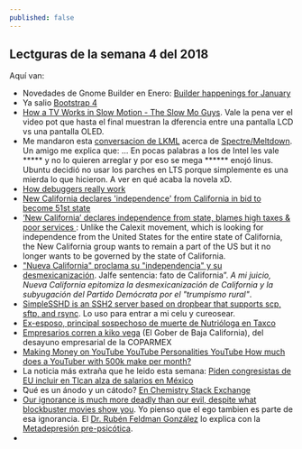 ```yaml
---
published: false
---
```

## Lectguras de la semana 4 del 2018

Aquí van:

- Novedades de Gnome Builder en Enero: [Builder happenings for January](https://blogs.gnome.org/chergert/2018/01/20/builder-happenings-for-january/)
- Ya salio [Bootstrap 4](https://blog.getbootstrap.com/2018/01/18/bootstrap-4/)
- [How a TV Works in Slow Motion - The Slow Mo Guys](https://www.youtube.com/watch?v=3BJU2drrtCM). Vale la pena ver el video pot que hasta el final muestran la dferencia entre una pantalla LCD vs una pantalla OLED.
- Me mandaron esta [conversacion de LKML](http://lkml.iu.edu/hypermail/linux/kernel/1801.2/04628.html) acerca de [Spectre/Meltdown](https://hackaday.com/2018/01/05/lets-talk-intel-meltdown-and-spectre/). Un amigo me explica que: ... En pocas palabras a los de Intel les vale ***** y no lo quieren arreglar y por eso se mega ****** enojó linus. Ubuntu decidió no usar los parches en LTS porque simplemente es una mierda lo que hicieron. A ver en qué acaba la novela xD.
- [ How debuggers really work](https://opensource.com/article/18/1/how-debuggers-really-work)
- [New California declares 'independence' from California in bid to become 51st state](https://www.usatoday.com/story/news/nation-now/2018/01/16/new-california-declares-independence-california-bid-become-51st-state/1036681001/)
- [‘New California’ declares independence from state, blames high taxes & poor services ](https://www.rt.com/usa/416118-new-california-declares-independence/): Unlike the Calexit movement, which is looking for independence from the United States for the entire state of California, the New California group wants to remain a part of the US but it no longer wants to be governed by the state of California.
- [ "Nueva California" proclama su "independencia" y su desmexicanización](http://www.jornada.unam.mx/2018/01/24/opinion/018o1pol). Jalfe sentencia: fato de California”. _A mi juicio, Nueva California epitomiza la desmexicanización de California y la subyugación del Partido Demócrata por el "trumpismo rural"_.
- [SimpleSSHD is an SSH2 server based on dropbear that supports scp, sftp, and rsync](http://www.galexander.org/software/simplesshd/). Lo uso para entrar a mi celu y cureosear.
- [Ex-esposo, principal sospechoso de muerte de Nutrióloga en Taxco](http://www.eluniversal.com.mx/estados/ex-esposo-principal-sospechoso-de-crimen-de-nutriologa-en-taxco)
- [Empresarios corren a kiko vega](https://www.tijuanasincensura.com/2018/01/24/empresarios-corren-a-kiko-vega-del-desayuno-empresarial-coparmex/amp/) (El Gober de Baja California), del desayuno empresarial de la COPARMEX
- [Making Money on YouTube YouTube Personalities YouTube How much does a YouTuber with 500k make per month?](https://www.quora.com/How-much-does-a-YouTuber-with-500k-make-per-month)
- La noticia más extraña que he leido esta semana: [ Piden congresistas de EU incluir en Tlcan alza de salarios en México](http://www.lacronica.com/EdicionEnLinea/Notas/Nacional/24012018/1303217-Piden-congresistas-de-EU-incluir-en-Tlcan-alza-de-salarios-en-Mexico.html)
- ̉̉Qué es un ánodo y un cátodo? [En Chemistry Stack Exchange](https://chemistry.stackexchange.com/questions/68533/which-is-anode-and-which-is-cathode)
- [Our ignorance is much more deadly than our evil, despite what blockbuster movies show you](https://www.zmescience.com/science/blockbuster-environment-disaster/). Yo pienso que el ego tambien es parte de esa ignorancia. El [Dr. Rubén Feldman González](https://www.percepcionunitaria.org/es/presentaci-n) lo explica con la [Metadepresión pre-psicótica](https://www.percepcionunitaria.org/es/la-metadepresi-n-pre-psic-tica).
- 

